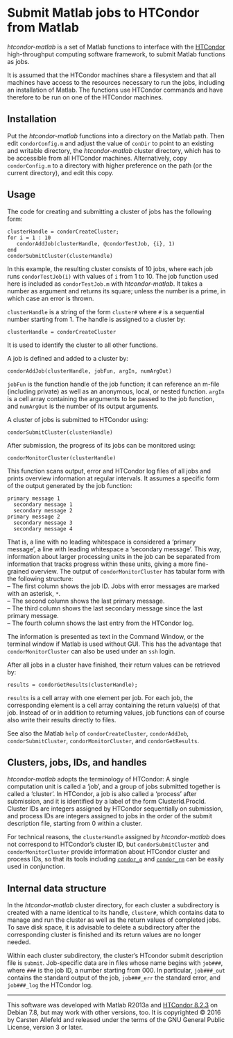 # Submit Matlab jobs to HTCondor from Matlab

*htcondor-matlab* is a set of Matlab functions to interface with the
[HTCondor](http://research.cs.wisc.edu/htcondor/) high-throughput computing
software framework, to submit Matlab functions as jobs.

It is assumed that the HTCondor machines share a filesystem and that all
machines have access to the resources necessary to run the jobs, including an
installation of Matlab. The functions use HTCondor commands and have therefore
to be run on one of the HTCondor machines.

## Installation

Put the *htcondor-matlab* functions into a directory on the Matlab path. Then
edit `condorConfig.m` and adjust the value of `conDir` to point to an existing
and writable directory, the *htcondor-matlab* cluster directory, which has to
be accessible from all HTCondor machines. Alternatively, copy `condorConfig.m`
to a directory with higher preference on the path (or the current directory),
and edit this copy.

## Usage

The code for creating and submitting a cluster of jobs has the following form:

    clusterHandle = condorCreateCluster;
    for i = 1 : 10
       condorAddJob(clusterHandle, @condorTestJob, {i}, 1)
    end
    condorSubmitCluster(clusterHandle)

In this example, the resulting cluster consists of 10 jobs, where each job
runs `condorTestJob(i)` with values of `i` from 1 to 10. The job function used
here is included as `condorTestJob.m` with *htcondor-matlab*. It takes a
number as argument and returns its square; unless the number is a prime, in
which case an error is thrown.

`clusterHandle` is a string of the form `cluster#` where `#` is a sequential
number starting from 1. The handle is assigned to a cluster by:

    clusterHandle = condorCreateCluster

It is used to identify the cluster to all other functions.

A job is defined and added to a cluster by:

    condorAddJob(clusterHandle, jobFun, argIn, numArgOut)

`jobFun` is the function handle of the job function; it can reference an
m-file (including private) as well as an anonymous, local, or nested function.
`argIn` is a cell array containing the arguments to be passed to the job
function, and `numArgOut` is the number of its output arguments.

A cluster of jobs is submitted to HTCondor using:

    condorSubmitCluster(clusterHandle)

After submission, the progress of its jobs can be monitored using:

    condorMonitorCluster(clusterHandle)

This function scans output, error and HTCondor log files of all jobs and
prints overview information at regular intervals. It assumes a specific form
of the output generated by the job function:

    primary message 1
      secondary message 1
      secondary message 2
    primary message 2
      secondary message 3
      secondary message 4

That is, a line with no leading whitespace is considered a ‘primary message’,
a line with leading whitespace a ‘secondary message’. This way, information
about larger processing units in the job can be separated from information
that tracks progress within these units, giving a more fine-grained overview.
The output of `condorMonitorCluster` has tabular form with the following
structure:  
– The first column shows the job ID. Jobs with error messages are marked with
an asterisk, `*`.  
– The second column shows the last primary message.  
– The third column shows the last secondary message since the last primary
message.  
– The fourth column shows the last entry from the HTCondor log.

The information is presented as text in the Command Window, or the terminal
window if Matlab is used without GUI. This has the advantage that
`condorMonitorCluster` can also be used under an `ssh` login.

After all jobs in a cluster have finished, their return values can be
retrieved by:

    results = condorGetResults(clusterHandle);

`results` is a cell array with one element per job. For each job, the
corresponding element is a cell array containing the return value(s) of that
job. Instead of or in addition to returning values, job functions can of
course also write their results directly to files.

See also the Matlab `help` of `condorCreateCluster`, `condorAddJob`,
`condorSubmitCluster`, `condorMonitorCluster`, and `condorGetResults`.

## Clusters, jobs, IDs, and handles

*htcondor-matlab* adopts the terminology of HTCondor: A single computation
unit is called a ‘job’, and a group of jobs submitted together is called a
‘cluster’. In HTCondor, a job is also called a ‘process’ after submission, and
it is identified by a label of the form ClusterId.ProcId. Cluster IDs are
integers assigned by HTCondor sequentially on submission, and process IDs are
integers assigned to jobs in the order of the submit description file,
starting from 0 within a cluster.

For technical reasons, the `clusterHandle` assigned by *htcondor-matlab* does
not correspond to HTCondor’s cluster ID, but `condorSubmitCluster` and
`condorMonitorCluster` provide information about HTCondor cluster and process
IDs, so that its tools including
[`condor_q`](http://research.cs.wisc.edu/htcondor/manual/v8.2.3/condor_q.html)
and
[`condor_rm`](http://research.cs.wisc.edu/htcondor/manual/v8.2.3/condor_rm.html)
can be easily used in conjunction.

## Internal data structure

In the *htcondor-matlab* cluster directory, for each cluster a subdirectory is
created with a name identical to its handle, `cluster#`, which contains data
to manage and run the cluster as well as the return values of completed jobs.
To save disk space, it is advisable to delete a subdirectory after the
corresponding cluster is finished and its return values are no longer needed.

Within each cluster subdirectory, the cluster’s HTcondor submit description
file is `submit`. Job-specific data are in files whose name begins with
`job###`, where `###` is the job ID, a number starting from 000. In
particular, `job###_out` contains the standard output of the job, `job###_err`
the standard error, and `job###_log` the HTCondor log.

------------------------------------------------------------------------------

This software was developed with Matlab R2013a and [HTCondor
8.2.3](http://research.cs.wisc.edu/htcondor/manual/v8.2.3/index.html) on
Debian 7.8, but may work with other versions, too. It is copyrighted © 2016 by
Carsten Allefeld and released under the terms of the GNU General Public
License, version 3 or later.
